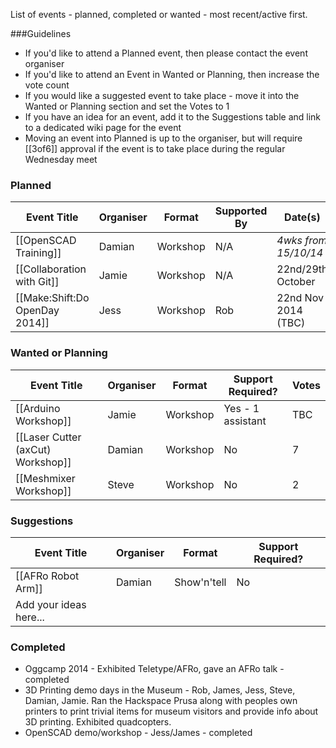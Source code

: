 List of events - planned, completed or wanted - most recent/active first.  

###Guidelines
* If you'd like to attend a Planned event, then please contact the event organiser
* If you'd like to attend an Event in Wanted or Planning, then increase the vote count
* If you would like a suggested event to take place - move it into the Wanted or Planning section and set the Votes to 1 
* If you have an idea for an event, add it to the Suggestions table and link to a dedicated wiki page for the event
* Moving an event into Planned is up to the organiser, but will require [[3of6]] approval if the event is to take place during the regular Wednesday meet

### Planned

| Event Title                       | Organiser   | Format      | Supported By      | Date(s)
| --------------------------------- | ----------- | ----------- | ----------------- | --------------------
| [[OpenSCAD Training]]             | Damian      | Workshop    | N/A               | *4wks from 15/10/14*
| [[Collaboration with Git]]        | Jamie       | Workshop    | N/A               | 22nd/29th October
| [[Make:Shift:Do OpenDay 2014]]    | Jess        | Workshop    | Rob               | 22nd Nov 2014 (TBC)


### Wanted or Planning

| Event Title                       | Organiser   | Format      | Support Required? | Votes |
| --------------------------------- | ----------- | ----------- | ----------------- | ----- |
| [[Arduino Workshop]]              | Jamie       | Workshop    | Yes - 1 assistant | TBC   |
| [[Laser Cutter (axCut) Workshop]] | Damian      | Workshop    | No                | 7     |
| [[Meshmixer Workshop]]            | Steve       | Workshop    | No                | 2     |

### Suggestions

| Event Title                       | Organiser  | Format      | Support Required? |
| --------------------------------- | ---------- | ----------- | ----------------- |
| [[AFRo Robot Arm]]                | Damian     | Show'n'tell | No                |
| Add your ideas here...            |            |             |                   |


### Completed

* Oggcamp 2014 - Exhibited Teletype/AFRo, gave an AFRo talk - completed
* 3D Printing demo days in the Museum - Rob, James, Jess, Steve, Damian, Jamie.  Ran the Hackspace Prusa along with peoples own printers to print trivial items for museum visitors and provide info about 3D printing.  Exhibited quadcopters.
* OpenSCAD demo/workshop - Jess/James - completed
